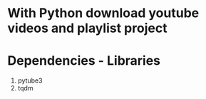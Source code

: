 # With Python download youtube videos and playlist project



# Dependencies - Libraries

1) pytube3
2) tqdm

